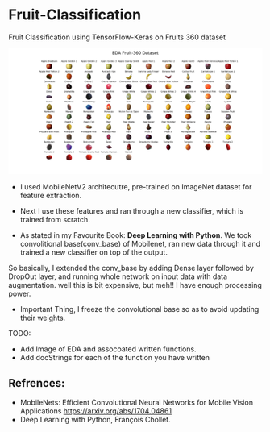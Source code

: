 # Fruit-Classification
Fruit Classification using TensorFlow-Keras on Fruits 360 dataset

![Understanding Dataset][EDA_Img]

[EDA_Img]: https://github.com/MeAmarP/Fruit-Classification/blob/master/results/EDA_images_v22.png
 
+ I used MobileNetV2 architecutre, pre-trained on ImageNet dataset for feature extraction.

+ Next I use these features and ran through a new classifier, which is trained from scratch.

+ As stated in my Favourite Book: __Deep Learning with Python__. 
We took convolitional base(conv_base) of Mobilenet, ran new data through it and trained a new classifier on top of
the output.

So basically, I extended the conv_base by adding Dense layer followed by DropOut layer, and running 
whole network on input data with data augmentation. well this is bit expensive, but meh!! I have enough processing power.

+ Important Thing, I freeze the convolutional base so as to avoid updating their weights.


TODO:
+ Add Image of EDA and assocoated written functions.
+ Add docStrings for each of the function you have written


## Refrences:
+ MobileNets: Efficient Convolutional Neural Networks for Mobile Vision Applications
 <https://arxiv.org/abs/1704.04861>
+ Deep Learning with Python, François Chollet.